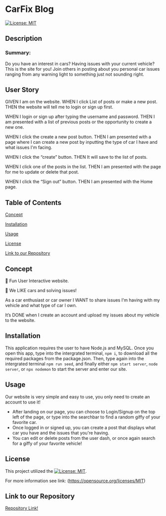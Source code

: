 # CarFix Blog
[![License: MIT](https://img.shields.io/badge/License-MIT-yellow.svg)](https://opensource.org/licenses/MIT)

## Description

### Summary:

Do you have an interest in cars? Having issues with your current vehicle? This is the site for you! Join others in posting about you personal car issues ranging from any warning light to something just not sounding right.

## User Story

GIVEN I am on the website.
WHEN I click List of posts or make a new post.
THEN the website will tell me to login or sign up first.

WHEN I login or sign up after typing the username and password.
THEN I am presented with a list of previous posts or the opportunity to create a new one.

WHEN I click the create a new post button.
THEN I am presented with a page where I can create a new post by inputting the type of car I have and what issues I'm facing. 

WHEN I click the “create” button.
THEN It will save to the list of posts.

WHEN I click one of the posts in the list.
THEN I am presented with the page for me to update or delete that post.

WHEN I click the “Sign out” button.
THEN I am presented with the Home page.

## Table of Contents
[Concept](#concept)

[Installation](#installation)

[Usage](#usage)

[License](#license)

[Link to our Repository](#link-to-our-repository)





## Concept

🎯 Fun User Interactive website.

🎯 We LIKE cars and solving issues!

As a car enthusiast or car owner I WANT to share issues I'm having with my vehicle and what type of car I own.

It’s DONE when I create an account and upload my issues about my vehicle to the website.

## Installation

This application requires the user to have Node.js and MySQL.
Once you open this app, type into the intergrated terminal, `npm i`, to download all the required packages from the package.json.
Then, type again into the intergrated terminal `npm run seed`, and finally either `npm start server`, `node server`, or `npx nodemon` to start the server and enter our site.

## Usage

Our website is very simple and easy to use, you only need to create an account to use it!

- After landing on our page, you can choose to Login/Signup on the top left of the page, or type into the searchbar to find a random giffy of your favorite car. 
- Once logged in or signed up, you can create a post that displays what car you have and the issues that you're having. 
- You can edit or delete posts from the user dash, or once again search for a giffy of your favorite vehicle!

## License  

  This project utilized the [![License: MIT](https://img.shields.io/badge/License-MIT-yellow.svg)](https://opensource.org/licenses/MIT). 

  For more information see link: (https://opensource.org/licenses/MIT)

  ## Link to our Repository

[Repository Link!](https://github.com/YC937/TravelBlog) 
